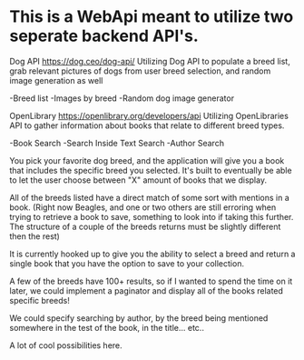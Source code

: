 # This is a WebApi meant to utilize two seperate backend API's.

Dog API 
https://dog.ceo/dog-api/
Utilizing Dog API to populate a breed list, grab relevant pictures of dogs from user breed selection, and random image generation as well

-Breed list
-Images by breed
-Random dog image generator

OpenLibrary
https://openlibrary.org/developers/api
Utilizing OpenLibraries API to gather information about books that relate to different breed types.

-Book Search
-Search Inside Text Search
-Author Search

You pick your favorite dog breed, and the application will give you a book that includes the specific breed you selected. It's built to eventually be able to let the user choose between "X" amount of books that we display. 

All of the breeds listed have a direct match of some sort with mentions in a book. 
(Right now Beagles, and one or two others are still erroring when trying to retrieve a book to save, something to look into if taking this further. The structure of a couple of the breeds returns must be slightly different then the rest)

It is currently hooked up to give you the ability to select a breed and return a single book that you have the option to save to your collection.

A few of the breeds have 100+ results, so if I wanted to spend the time on it later, we could implement a paginator and display all of the books related specific breeds!

We could specify searching by author, by the breed being mentioned somewhere in the test of the book, in the title... etc.. 

A lot of cool possibilities here.



